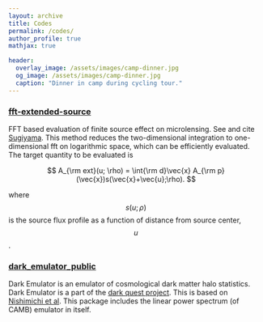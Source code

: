 ```yaml
---
layout: archive
title: Codes
permalink: /codes/
author_profile: true
mathjax: true

header:
  overlay_image: /assets/images/camp-dinner.jpg
  og_image: /assets/images/camp-dinner.jpg
  caption: "Dinner in camp during cycling tour."
---
```


### [fft-extended-source](https://github.com/git-sunao/fft-extended-source)

FFT based evaluation of finite source effect on microlensing. See and cite [Sugiyama](https://arxiv.org/abs/2203.06637).
This method reduces the two-dimensional integration to one-dimensional fft on logarithmic space, which can be efficiently evaluated.
The target quantity to be evaluated is

$$
A_{\rm ext}(u; \rho) = \int{\rm d}\vec{x} A_{\rm p}(\vec{x})s(\vec{x}+\vec{u};\rho).
$$

where $$s(u;\rho)$$ is the source flux profile as a function of distance from source center, $$u$$.

### [dark_emulator_public](https://github.com/DarkQuestCosmology/dark_emulator_public)

Dark Emulator is an emulator of cosmological dark matter halo statistics.
Dark Emulator is a part of the [dark quest project](https://darkquestcosmology.github.io/).
This is based on [Nishimichi et al](https://arxiv.org/abs/1811.09504).
This package includes the linear power spectrum (of CAMB) emulator in itself.
